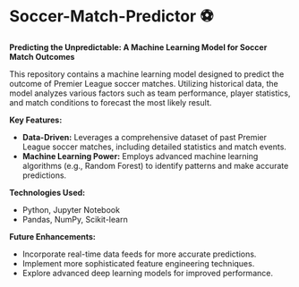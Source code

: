 # Soccer-Match-Predictor ⚽️

**Predicting the Unpredictable: A Machine Learning Model for Soccer Match Outcomes**

This repository contains a machine learning model designed to predict the outcome of Premier League soccer matches. Utilizing historical data, the model analyzes various factors such as team performance, player statistics, and match conditions to forecast the most likely result.

**Key Features:**

* **Data-Driven:** Leverages a comprehensive dataset of past Premier League soccer matches, including detailed statistics and match events.
* **Machine Learning Power:** Employs advanced machine learning algorithms (e.g., Random Forest) to identify patterns and make accurate predictions.


**Technologies Used:**

* Python, Jupyter Notebook
* Pandas, NumPy, Scikit-learn


**Future Enhancements:**

* Incorporate real-time data feeds for more accurate predictions.
* Implement more sophisticated feature engineering techniques.
* Explore advanced deep learning models for improved performance.
